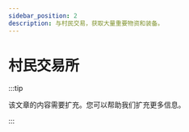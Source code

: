 ```yaml
---
sidebar_position: 2
description: 与村民交易，获取大量重要物资和装备。
---
```


# 村民交易所

:::tip

该文章的内容需要扩充。您可以帮助我们扩充更多信息。

:::
